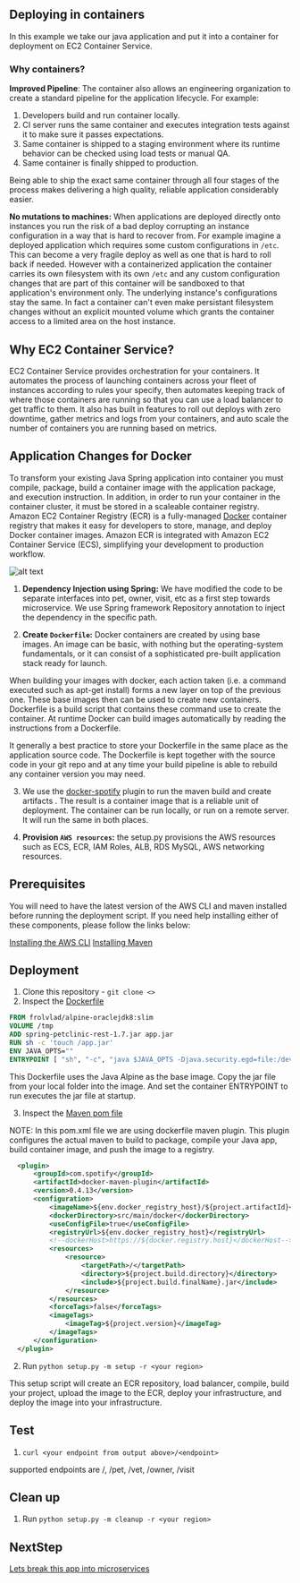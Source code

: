 ## Deploying in containers

In this example we take our java application and put it into a container for deployment on EC2 Container Service.

### Why containers?

__Improved Pipeline__: The container also allows an engineering organization to create a standard pipeline for the application lifecycle. For example:

1. Developers build and run container locally.
2. CI server runs the same container and executes integration tests against it to make sure it passes expectations.
3. Same container is shipped to a staging environment where its runtime behavior can be checked using load tests or manual QA.
4. Same container is finally shipped to production.

Being able to ship the exact same container through all four stages of the process makes delivering a high quality, reliable application considerably easier.

__No mutations to machines:__ When applications are deployed directly onto instances you run the risk of a bad deploy corrupting an instance configuration in a way that is hard to recover from. For example imagine a deployed application which requires some custom configurations in `/etc`. This can become a very fragile deploy as well as one that is hard to roll back if needed. However with a containerized application the container carries its own filesystem with its own `/etc` and any custom configuration changes that are part of this container will be sandboxed to that application's environment only. The underlying instance's configurations stay the same. In fact a container can't even make persistant filesystem changes without an explicit mounted volume which grants the container access to a limited area on the host instance.

## Why EC2 Container Service?

EC2 Container Service provides orchestration for your containers. It automates the process of launching containers across your fleet of instances according to rules your specify, then automates keeping track of where those containers are running so that you can use a load balancer to get traffic to them. It also has built in features to roll out deploys with zero downtime, gather metrics and logs from your containers, and auto scale the number of containers you are running based on metrics.

## Application Changes for Docker

To transform your existing Java Spring application into container you must compile, package, build a container image with the application package, and execution instruction. In addition, in order to run your container in the container cluster, it must be stored in a scaleable container registry. Amazon EC2 Container Registry (ECR) is a fully-managed  [Docker](https://aws.amazon.com/docker/) container registry that makes it easy for developers to store, manage, and deploy Docker container images. Amazon ECR is integrated with Amazon EC2 Container Service (ECS), simplifying your development to production workflow.

![alt text](https://github.com/awslabs/amazon-ecs-java-microservices/blob/master/images/ecs-spring-monolithic-containers.png)


1.  __Dependency Injection using Spring:__ We have modified the code to be separate interfaces into pet, owner, visit, etc as a first step towards microservice. We use Spring framework Repository annotation to inject the dependency in the specific path.  

2. __Create `Dockerfile`:__ Docker containers are created by using base images. An image can be basic, with nothing but the operating-system fundamentals, or it can consist of a sophisticated pre-built application stack ready for launch.

When building your images with docker, each action taken (i.e. a command executed such as apt-get install) forms a new layer on top of the previous one. These base images then can be used to create new containers. Dockerfile is a build script that contains these command use to create the container. At runtime Docker can build images automatically by reading the instructions from a Dockerfile.

It generally a best practice to store your Dockerfile in the same place as the application source code. The Dockerfile is kept together with the source code in your git repo and at any time your build pipeline is able to rebuild any container version you may need.

3. We use the [docker-spotify](https://github.com/spotify/docker-maven-plugin) plugin to run the maven build and create artifacts . The result is a container image that is a reliable unit of deployment. The container can be run locally, or run on a remote server. It will run the same in both places.

4. __Provision `AWS resources`:__ the setup.py provisions the AWS resources such as ECS, ECR, IAM Roles, ALB, RDS MySQL, AWS networking resources.

## Prerequisites

You will need to have the latest version of the AWS CLI and maven installed before running the deployment script.  If you need help installing either of these components, please follow the links below:

[Installing the AWS CLI](http://docs.aws.amazon.com/cli/latest/userguide/installing.html)
[Installing Maven](https://maven.apache.org/install.html)

## Deployment

1. Clone this repository - ```git clone <>```
2. Inspect the [Dockerfile](src/main/docker/Dockerfile)
```Dockerfile
FROM frolvlad/alpine-oraclejdk8:slim
VOLUME /tmp
ADD spring-petclinic-rest-1.7.jar app.jar
RUN sh -c 'touch /app.jar'
ENV JAVA_OPTS=""
ENTRYPOINT [ "sh", "-c", "java $JAVA_OPTS -Djava.security.egd=file:/dev/./urandom -jar /app.jar" ]
```

This Dockerfile uses the Java Alpine as the base image. Copy the jar file from your local folder into the image. And set the container ENTRYPOINT to run executes the jar file at startup.

3. Inspect the [Maven pom file](./pom.xml)

  NOTE: In this pom.xml file we are using dockerfile maven plugin. This plugin configures the actual maven to build to package, compile your Java app, build container image, and push the image to a registry.

```xml
  <plugin>
      <groupId>com.spotify</groupId>
      <artifactId>docker-maven-plugin</artifactId>
      <version>0.4.13</version>
      <configuration>
          <imageName>${env.docker_registry_host}/${project.artifactId}</imageName>
          <dockerDirectory>src/main/docker</dockerDirectory>
          <useConfigFile>true</useConfigFile>
          <registryUrl>${env.docker_registry_host}</registryUrl>
          <!--dockerHost>https://${docker.registry.host}</dockerHost-->
          <resources>
              <resource>
                  <targetPath>/</targetPath>
                  <directory>${project.build.directory}</directory>
                  <include>${project.build.finalName}.jar</include>
              </resource>
          </resources>
          <forceTags>false</forceTags>
          <imageTags>
              <imageTag>${project.version}</imageTag>
          </imageTags>
      </configuration>
  </plugin>
```

2. Run ```python setup.py -m setup -r <your region>```

This setup script will create an ECR repository, load balancer, compile, build your project, upload the image to the ECR, deploy your infrastructure, and deploy the image into your infrastructure.

## Test

1. ```curl <your endpoint from output above>/<endpoint> ```

supported endpoints  are /, /pet, /vet, /owner, /visit

## Clean up

1. Run ```python setup.py -m cleanup -r <your region>```

## NextStep

[Lets break this app into microservices](https://github.com/awslabs/aws-java-microservice-refarch/tree/master/2_ECS_Java_Spring_PetClinic_Microservices)
